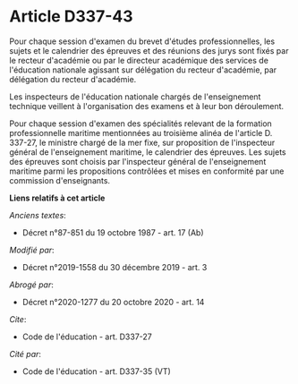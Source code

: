 # Article D337-43

Pour chaque session d'examen du brevet d'études professionnelles, les sujets et le calendrier des épreuves et des réunions
des jurys sont fixés par le recteur d'académie ou par le directeur académique des services de l'éducation nationale agissant
sur délégation du recteur d'académie, par délégation du recteur d'académie.

Les inspecteurs de l'éducation nationale chargés de l'enseignement technique veillent à l'organisation des examens et à leur
bon déroulement.

Pour chaque session d'examen des spécialités relevant de la formation professionnelle maritime mentionnées au troisième
alinéa de l'article D. 337-27, le ministre chargé de la mer fixe, sur proposition de l'inspecteur général de l'enseignement
maritime, le calendrier des épreuves. Les sujets des épreuves sont choisis par l'inspecteur général de l'enseignement
maritime parmi les propositions contrôlées et mises en conformité par une commission d'enseignants.

**Liens relatifs à cet article**

_Anciens textes_:

  - Décret n°87-851 du 19 octobre 1987 - art. 17 (Ab)

_Modifié par_:

  - Décret n°2019-1558 du 30 décembre 2019 - art. 3

_Abrogé par_:

  - Décret n°2020-1277 du 20 octobre 2020 - art. 14

_Cite_:

  - Code de l'éducation - art. D337-27

_Cité par_:

  - Code de l'éducation - art. D337-35 (VT)
